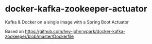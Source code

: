 # docker-kafka-zookeeper-actuator
Kafka &amp; Docker on a single image with a Spring Boot Actuator

Based on https://github.com/hey-johnnypark/docker-kafka-zookeeper/blob/master/Dockerfile
